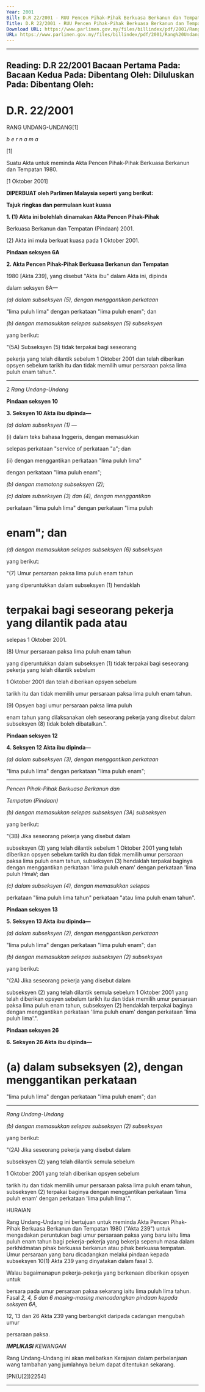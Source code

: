 ```yaml
---
Year: 2001
Bill: D.R 22/2001 - RUU Pencen Pihak-Pihak Berkuasa Berkanun dan Tempatan (Pindaan) 2001 (Lulus)
Title: D.R 22/2001 - RUU Pencen Pihak-Pihak Berkuasa Berkanun dan Tempatan (Pindaan) 2001 (Lulus)
Download URL: https://www.parlimen.gov.my/files/billindex/pdf/2001/Rang%20Undang-Undang%20DR%2022.pdf
URL: https://www.parlimen.gov.my/files/billindex/pdf/2001/Rang%20Undang-Undang%20DR%2022.pdf
---
```

---
Reading:
D.R 22/2001
Bacaan Pertama Pada:
Bacaan Kedua Pada:
Dibentang Oleh:
Diluluskan Pada:
Dibentang Oleh:
---

# D.R. 22/2001

RANG UNDANG-UNDANG[1]

_b e r n a m a_

[1]


Suatu Akta untuk meminda Akta Pencen Pihak-Pihak Berkuasa
Berkanun dan Tempatan 1980.

[1 Oktober 2001]

**DIPERBUAT oleh Parlimen Malaysia seperti yang berikut:**

**Tajuk ringkas dan permulaan kuat kuasa**

**1. (1) Akta ini bolehlah dinamakan Akta Pencen Pihak-Pihak**

Berkuasa Berkanun dan Tempatan (Pindaan) 2001.

(2) Akta ini mula berkuat kuasa pada 1 Oktober 2001.

**Pindaan seksyen 6A**

**2. Akta Pencen Pihak-Pihak Berkuasa Berkanun dan Tempatan**

1980 [Akta 239], yang disebut "Akta ibu" dalam Akta ini, dipinda

dalam seksyen 6A—

_(a) dalam subseksyen (5), dengan menggantikan perkataan_

"lima puluh lima" dengan perkataan "lima puluh enam";
dan

_(b) dengan memasukkan selepas subseksyen (5) subseksyen_

yang berikut:

"(5A) Subseksyen (5) tidak terpakai bagi seseorang

pekerja yang telah dilantik sebelum 1 Oktober 2001
dan telah diberikan opsyen sebelum tarikh itu dan tidak
memilih umur persaraan paksa lima puluh enam tahun.".


-----

2 _Rang Undang-Undang_

**Pindaan seksyen 10**

**3. Seksyen 10 Akta ibu dipinda—**

_(a) dalam subseksyen (1) —_

(i) dalam teks bahasa Inggeris, dengan memasukkan

selepas perkataan "service of perkataan "a"; dan

(ii) dengan menggantikan perkataan "lima puluh lima"

dengan perkataan "lima puluh enam";

_(b) dengan memotong subseksyen (2);_

_(c) dalam subseksyen (3) dan (4), dengan menggantikan_

perkataan "lima puluh lima" dengan perkataan "lima puluh
# enam"; dan

_(d) dengan memasukkan selepas subseksyen (6) subseksyen_

yang berikut:


"(7) Umur persaraan paksa lima puluh enam tahun

yang diperuntukkan dalam subseksyen (1) hendaklah
# terpakai bagi seseorang pekerja yang dilantik pada atau

selepas 1 Oktober 2001.

(8) Umur persaraan paksa lima puluh enam tahun

yang diperuntukkan dalam subseksyen (1) tidak terpakai
bagi seseorang pekerja yang telah dilantik sebelum

1 Oktober 2001 dan telah diberikan opsyen sebelum

tarikh itu dan tidak memilih umur persaraan paksa
lima puluh enam tahun.

(9) Opsyen bagi umur persaraan paksa lima puluh

enam tahun yang dilaksanakan oleh seseorang pekerja
yang disebut dalam subseksyen (8) tidak boleh
dibatalkan.".

**Pindaan seksyen 12**

**4. Seksyen 12 Akta ibu dipinda—**

_(a) dalam subseksyen (3), dengan menggantikan perkataan_

"lima puluh lima" dengan perkataan "lima puluh enam";


-----

_Pencen Pihak-Pihak Berkuasa Berkanun dan_

_Tempatan (Pindaan)_


_(b) dengan memasukkan selepas subseksyen (3A) subseksyen_

yang berikut:

"(3B) Jika seseorang pekerja yang disebut dalam

subseksyen (3) yang telah dilantik sebelum 1 Oktober
2001 yang telah diberikan opsyen sebelum tarikh itu
dan tidak memilih umur persaraan paksa lima puluh
enam tahun, subseksyen (3) hendaklah terpakai baginya
dengan menggantikan perkataan 'lima puluh enam'
dengan perkataan 'lima puluh HmaV; dan

_(c) dalam subseksyen (4), dengan memasukkan selepas_

perkataan "lima puluh lima tahun" perkataan "atau lima
puluh enam tahun".

**Pindaan seksyen 13**

**5. Seksyen 13 Akta ibu dipinda—**

_(a) dalam subseksyen (2), dengan menggantikan perkataan_

"lima puluh lima" dengan perkataan "lima puluh enam";
dan

_(b) dengan memasukkan selepas subseksyen (2) subseksyen_

yang berikut:

"(2A) Jika seseorang pekerja yang disebut dalam

subseksyen (2) yang telah dilantik semula sebelum 1
Oktober 2001 yang telah diberikan opsyen sebelum
tarikh itu dan tidak memilih umur persaraan paksa
lima puluh enam tahun, subseksyen (2) hendaklah
terpakai baginya dengan menggantikan perkataan 'lima
puluh enam' dengan perkataan 'lima puluh lima'.".

**Pindaan seksyen 26**

**6. Seksyen 26 Akta ibu dipinda—**

# (a) dalam subseksyen (2), dengan menggantikan perkataan

"lima puluh lima" dengan perkataan "lima puluh enam";
dan


-----

_Rang Undang-Undang_

_(b) dengan memasukkan selepas subseksyen (2) subseksyen_

yang berikut:


"(2A) Jika seseorang pekerja yang disebut dalam

subseksyen (2) yang telah dilantik semula sebelum

1 Oktober 2001 yang telah diberikan opsyen sebelum

tarikh itu dan tidak memilih umur persaraan paksa
lima puluh enam tahun, subseksyen (2) terpakai baginya
dengan menggantikan perkataan 'lima puluh enam'
dengan perkataan 'lima puluh lima'.".

HURAIAN

Rang Undang-Undang ini bertujuan untuk meminda Akta Pencen Pihak-Pihak
Berkuasa Berkanun dan Tempatan 1980 ("Akta 239") untuk mengadakan
peruntukan bagi umur persaraan paksa yang baru iaitu lima puluh enam tahun
bagi pekerja-pekerja yang bekerja sepenuh masa dalam perkhidmatan pihak
berkuasa berkanun atau pihak berkuasa tempatan. Umur persaraan yang baru
dicadangkan melalui pindaan kepada subseksyen 10(1) Akta 239 yang dinyatakan
dalam fasal 3.

Walau bagaimanapun pekerja-pekerja yang berkenaan diberikan opsyen untuk

bersara pada umur persaraan paksa sekarang iaitu lima puluh lima tahun. Fasal
_2, 4, 5 dan 6 masing-masing mencadangkan pindaan kepada seksyen 6A,_

12, 13 dan 26 Akta 239 yang berbangkit daripada cadangan mengubah umur

persaraan paksa.


**_IMPLIKASI_** _KEWANGAN_

Rang Undang-Undang ini akan melibatkan Kerajaan dalam perbelanjaan wang
tambahan yang jumlahnya belum dapat ditentukan sekarang.

[PN(U[2])2254]


-----

